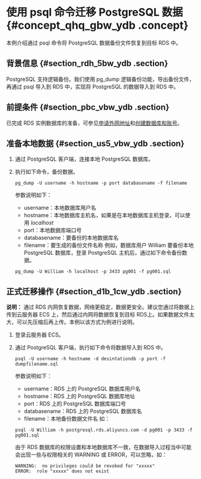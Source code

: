 # 使用 psql 命令迁移 PostgreSQL 数据 {#concept_qhq_gbw_ydb .concept}

本例介绍通过 psql 命令将 PostgreSQL 数据备份文件恢复到目标 RDS 中。

## 背景信息 {#section_rdh_5bw_ydb .section}

PostgreSQL 支持逻辑备份。我们使用 pg\_dump 逻辑备份功能，导出备份文件，再通过 psql 导入到 RDS 中，实现将 PostgreSQL 的数据导入到 RDS 中。

## 前提条件 {#section_pbc_vbw_ydb .section}

已完成 RDS 实例数据库的准备，可参见[申请外网地址](../../../../intl.zh-CN/快速入门PostgreSQL版/初始化配置/申请外网地址.md#)和[创建数据库和账号](../../../../intl.zh-CN/快速入门PostgreSQL版/初始化配置/创建数据库和账号.md#)。

## 准备本地数据 {#section_us5_vbw_ydb .section}

1.  通过 PostgreSQL 客户端，连接本地 PostgreSQL 数据库。
2.  执行如下命令，备份数据。

    ```
    pg_dump -U username -h hostname -p port databasename -f filename
    ```

    参数说明如下：

    -   username：本地数据库用户名
    -   hostname：本地数据库主机名，如果是在本地数据库主机登录，可以使用 *localhost*
    -   port：本地数据库端口号
    -   databasename：要备份的本地数据库名
    -   filename：要生成的备份文件名称
    例如，数据库用户 William 要备份本地 PostgreSQL 数据库，登录 PostgreSQL 主机后，通过如下命令备份数据。

    ```
    pg_dump -U William -h localhost -p 3433 pg001 -f pg001.sql
    ```


## 正式迁移操作 {#section_d1b_1cw_ydb .section}

**说明：** 通过 RDS 内网恢复数据，网络更稳定，数据更安全。建议您通过将数据上传到云服务器 ECS 上，然后通过内网将数据恢复到目标 RDS上。如果数据文件太大，可以先压缩后再上传。本例以该方式为例进行说明。

1.  登录云服务器 ECS。
2.  通过 PostgreSQL 客户端，执行如下命令将数据导入到 RDS 中。

    ```
    psql -U username -h hostname -d desintationdb -p port -f dumpfilename.sql
    ```

    参数说明如下：

    -   username：RDS 上的 PostgreSQL 数据库用户名
    -   hostname：RDS 上的 PostgreSQL 数据库地址
    -   port：RDS 上的 PostgreSQL 数据库端口号
    -   databasename：RDS 上的 PostgreSQL 数据库名
    -   filename：本地备份数据文件名
    如：

    ```
    psql -U William -h postgresql.rds.aliyuncs.com -d pg001 -p 3433 -f pg001.sql
    ```

    由于 RDS 数据库的权限设置和本地数据库不一致，在数据导入过程当中可能会出现一些与权限相关的 WARNING 或 ERROR，可以忽略，如：

    ```
    WARNING:  no privileges could be revoked for "xxxxx"
    ERROR:  role "xxxxx" does not exist
    ```


